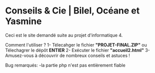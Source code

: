 # Conseils & Cie | Bilel, Océane et Yasmine

Ceci est le site demandé suite au projet d'informatique 4.

Comment l'utiliser ?
    1- Télecahger le fichier **"PROJET-FINAL.ZIP"** ou Télechagrer le dépôt  **ENTIER**
    2- Exécuter le fichier **"accueil2.html"**
    3- Amusez-vous à découvrir de nombreux conseils et astuces !


Bug remarqués: -la partie php n'est pas entièrement fiable


